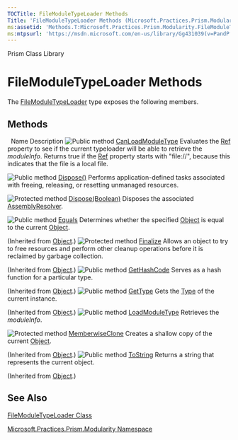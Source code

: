```yaml
---
TOCTitle: FileModuleTypeLoader Methods
Title: 'FileModuleTypeLoader Methods (Microsoft.Practices.Prism.Modularity)'
ms:assetid: 'Methods.T:Microsoft.Practices.Prism.Modularity.FileModuleTypeLoader'
ms:mtpsurl: 'https://msdn.microsoft.com/en-us/library/Gg431039(v=PandP.50)'
---
```


Prism Class Library

# FileModuleTypeLoader Methods

The [FileModuleTypeLoader](https://msdn.microsoft.com/en-us/library/microsoft.practices.prism.modularity.filemoduletypeloader(v=pandp.50)) type exposes the following members.

## Methods
 
Name
Description
![](https://msdn.microsoft.com/en-us/Gg431039.pubmethod(en-us,PandP.50).gif "Public method")
[CanLoadModuleType](https://msdn.microsoft.com/en-us/library/microsoft.practices.prism.modularity.filemoduletypeloader.canloadmoduletype(v=pandp.50))
Evaluates the [Ref](https://msdn.microsoft.com/en-us/library/microsoft.practices.prism.modularity.moduleinfo.ref(v=pandp.50)) property to see if the current typeloader will be able to retrieve the *moduleInfo*. Returns true if the [Ref](https://msdn.microsoft.com/en-us/library/microsoft.practices.prism.modularity.moduleinfo.ref(v=pandp.50)) property starts with "file://", because this indicates that the file is a local file.

![](https://msdn.microsoft.com/en-us/Gg431039.pubmethod(en-us,PandP.50).gif "Public method")
[Dispose()](https://msdn.microsoft.com/en-us/library/gg405851(v=pandp.50))
Performs application-defined tasks associated with freeing, releasing, or resetting unmanaged resources.

![](https://msdn.microsoft.com/en-us/Gg431039.protmethod(en-us,PandP.50).gif "Protected method")
[Dispose(Boolean)](https://msdn.microsoft.com/en-us/library/gg405852(v=pandp.50))
Disposes the associated [AssemblyResolver](https://msdn.microsoft.com/en-us/library/microsoft.practices.prism.modularity.assemblyresolver(v=pandp.50)).

![](https://msdn.microsoft.com/en-us/Gg431039.pubmethod(en-us,PandP.50).gif "Public method")
[Equals](http://msdn.microsoft.com/en-us/library/bsc2ak47)
Determines whether the specified [Object](http://msdn.microsoft.com/en-us/library/e5kfa45b) is equal to the current [Object](http://msdn.microsoft.com/en-us/library/e5kfa45b).

(Inherited from [Object](http://msdn.microsoft.com/en-us/library/e5kfa45b).)
![](https://msdn.microsoft.com/en-us/Gg431039.protmethod(en-us,PandP.50).gif "Protected method")
[Finalize](http://msdn.microsoft.com/en-us/library/4k87zsw7)
Allows an object to try to free resources and perform other cleanup operations before it is reclaimed by garbage collection.

(Inherited from [Object](http://msdn.microsoft.com/en-us/library/e5kfa45b).)
![](https://msdn.microsoft.com/en-us/Gg431039.pubmethod(en-us,PandP.50).gif "Public method")
[GetHashCode](http://msdn.microsoft.com/en-us/library/zdee4b3y)
Serves as a hash function for a particular type.

(Inherited from [Object](http://msdn.microsoft.com/en-us/library/e5kfa45b).)
![](https://msdn.microsoft.com/en-us/Gg431039.pubmethod(en-us,PandP.50).gif "Public method")
[GetType](http://msdn.microsoft.com/en-us/library/dfwy45w9)
Gets the [Type](http://msdn.microsoft.com/en-us/library/42892f65) of the current instance.

(Inherited from [Object](http://msdn.microsoft.com/en-us/library/e5kfa45b).)
![](https://msdn.microsoft.com/en-us/Gg431039.pubmethod(en-us,PandP.50).gif "Public method")
[LoadModuleType](https://msdn.microsoft.com/en-us/library/microsoft.practices.prism.modularity.filemoduletypeloader.loadmoduletype(v=pandp.50))
Retrieves the *moduleInfo*.

![](https://msdn.microsoft.com/en-us/Gg431039.protmethod(en-us,PandP.50).gif "Protected method")
[MemberwiseClone](http://msdn.microsoft.com/en-us/library/57ctke0a)
Creates a shallow copy of the current [Object](http://msdn.microsoft.com/en-us/library/e5kfa45b).

(Inherited from [Object](http://msdn.microsoft.com/en-us/library/e5kfa45b).)
![](https://msdn.microsoft.com/en-us/Gg431039.pubmethod(en-us,PandP.50).gif "Public method")
[ToString](http://msdn.microsoft.com/en-us/library/7bxwbwt2)
Returns a string that represents the current object.

(Inherited from [Object](http://msdn.microsoft.com/en-us/library/e5kfa45b).)

## See Also

[FileModuleTypeLoader Class](https://msdn.microsoft.com/en-us/library/microsoft.practices.prism.modularity.filemoduletypeloader(v=pandp.50))

[Microsoft.Practices.Prism.Modularity Namespace](https://msdn.microsoft.com/en-us/library/microsoft.practices.prism.modularity(v=pandp.50))
